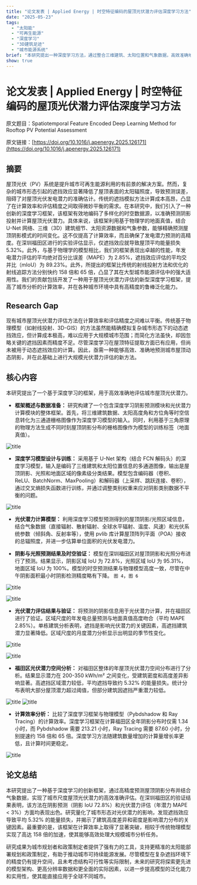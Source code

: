 ```yaml
---
title: "论文发表 | Applied Energy | 时空特征编码的屋顶光伏潜力评估深度学习方法"
date: "2025-05-23"
tags:
  - "太阳能"
  - "可再生能源"
  - "深度学习"
  - "3D建筑足迹"
  - "城市能源系统"
brief: "本研究提出一种深度学习方法，通过整合三维建筑、太阳位置和气象数据，高效准确地预测屋顶阴影并评估光伏潜力。"
show: true
---
```


# 论文发表 | Applied Energy | 时空特征编码的屋顶光伏潜力评估深度学习方法

原文题目：Spatiotemporal Feature Encoded Deep Learning Method for Rooftop PV Potential Assessment

原文链接：[https://doi.org/10.1016/j.apenergy.2025.126171](https://doi.org/10.1016/j.apenergy.2025.126171)

## 摘要

屋顶光伏（PV）系统是提升城市可再生能源利用的有前景的解决方案。然而，复杂的城市形态引起的遮挡效应显著降低了屋顶表面的太阳辐照度，导致预测误差，阻碍了对屋顶光伏发电潜力的准确估计。传统的遮挡模拟方法计算成本高昂，凸显了在计算效率和评估精度之间取得微妙平衡的需求。在本研究中，我们引入了一种创新的深度学习框架，该框架有效地编码了多样化的时空数据源，以准确预测阴影投射并计算屋顶光伏潜力。具体来说，该框架利用基于物理学的地面真值，结合 U-Net 网络、三维（3D）建筑细节、太阳资源数据和气象参数，能够精确预测屋顶阴影模式的时间变化。这不仅提高了计算效率，而且确保了发电潜力预测的高精度。在深圳福田区进行的实验评估显示，仅遮挡效应就导致屋顶平均能量损失 5.32%。此外，与基于物理学的模型相比，我们的框架表现出卓越的性能，年发电潜力评估的平均绝对百分比误差（MAPE）为 2.85%，遮挡效应评估的平均交并比（mIoU）为 89.23%。此外，所提出的框架比传统的射线投射方法和优化的射线追踪方法分别快约 158 倍和 65 倍，凸显了其在大型城市能源评估中的强大适用性。我们的贡献包括开发了一种用于屋顶光伏潜力评估的新型深度学习框架，提高了城市分析的计算效率，并在各种城市环境中具有高精度的鲁棒泛化能力。

## Research Gap

现有城市屋顶光伏潜力评估方法在计算效率和评估精度之间难以平衡。传统基于物理模型（如射线投射、3D-GIS）的方法虽然能精确模拟复杂城市形态下的动态遮挡效应，但计算成本极高，难以应用于大规模城市范围；而简化方法虽快，却因忽略关键的遮挡因素而精度不足。尽管深度学习在屋顶特征提取方面已有应用，但尚未被用于动态遮挡效应的计算。因此，亟需一种能够高效、准确地预测城市屋顶动态阴影，并在此基础上进行大规模光伏潜力评估的新方法。

## 核心内容

本研究提出了一个基于深度学习的框架，用于高效准确地评估城市屋顶光伏潜力。

*   **框架概述与数据准备：** 研究构建了一个包含深度学习阴影预测模块和光伏潜力计算模块的整体框架。首先，将三维建筑数据、太阳高度角和方位角等时空信息转化为三通道栅格图像作为深度学习模型的输入。同时，利用基于三角原理的物理方法生成不同时刻屋顶阴影分布的栅格图像作为模型的训练标签（地面真值）。

![title](../posts/images/WX20250523-150707.png)

*   **深度学习模型设计与训练：** 采用基于 U-Net 架构（结合 FCN 解码头）的深度学习模型，输入是编码了三维建筑和太阳位置信息的多通道图像，输出是屋顶阴影、光照和地面区域的像素级分类结果。模型包含编码器（卷积、ReLU、BatchNorm、MaxPooling）和解码器（上采样、跳跃连接、卷积），通过交叉熵损失函数进行训练，并通过调整类别权重来应对阴影类别数据不平衡的问题。

![title](../posts/images/WX20250523-150738.png)

*   **光伏潜力计算模型：** 利用深度学习模型预测得到的屋顶阴影/光照区域信息，结合气象数据（直接辐射、散射辐射、全球水平辐射、温度、风速）和光伏系统参数（倾斜角、反射率等），使用 pvlib 库计算屋顶阵列平面（POA）接收的总辐照度，并进一步估算单位面积的光伏发电潜力。


*   **阴影与光照预测结果及时空验证：** 模型在深圳福田区对屋顶阴影和光照分布进行了预测。结果显示，阴影区域 IoU 为 72.8%，光照区域 IoU 为 95.31%，地面区域 IoU 为 100%。模型的时空预测结果与物理模型高度一致，尽管在中午阴影面积最小时阴影检测精度略有下降。
`图 4`，`图 6`

![title](../posts/images/WX20250523-150837.png)

![title](../posts/images/WX20250523-150847.png)


*   **光伏潜力评估结果与验证：** 将预测的阴影信息用于光伏潜力计算，并在福田区进行了验证。区域尺度的年发电总量预测与地面真值高度吻合（平均 MAPE 2.85%）。单栋建筑分析表明，遮挡是影响光伏潜力的关键因素，高遮挡建筑潜力显著降低。区域尺度的月度潜力分析显示出明显的季节性变化。

![title](../posts/images/WX20250523-150954.png)

![title](../posts/images/WX20250523-150941.png)


*   **福田区光伏潜力空间分析：** 对福田区整体的年屋顶光伏潜力空间分布进行了分析。结果显示潜力在 200-350 kWh/m² 之间变化，受建筑密度和高度差异影响显著。高遮挡区域潜力较低，平均遮挡导致约 5.32% 的能量损失。统计分布表明大部分屋顶潜力超过阈值，但部分建筑因遮挡严重潜力较低。

![title](../posts/images/WX20250523-151041.png)
![title](../posts/images/WX20250523-151030.png)

*   **计算效率分析：** 比较了深度学习框架与物理模型（Pybdshadow 和 Ray Tracing）的计算效率。深度学习框架在计算福田区全年阴影分布时仅需 1.34 小时，而 Pybdshadow 需要 213.21 小时，Ray Tracing 需要 87.60 小时，分别提速约 158 倍和 65 倍。深度学习方法随建筑数量增加的计算量增长率更低，且计算时间更稳定。

![title](../posts/images/WX20250523-151124.png)

## 论文总结

本研究提出了一种基于深度学习的创新框架，通过高精度预测屋顶阴影分布并结合气象数据，实现了城市尺度屋顶光伏潜力的高效准确评估。在深圳福田区的验证结果表明，该方法在阴影预测（阴影 IoU 72.8%）和光伏潜力评估（年潜力 MAPE < 3%）方面均表现出色。研究量化了城市形态对光伏潜力的影响，发现遮挡效应导致平均 5.32% 的能量损失，并揭示了建筑高度差异和密度是影响潜力分布的关键因素。最重要的是，该框架在计算效率上取得了显著突破，相较于传统物理模型实现了高达 158 倍的加速，使其能够高效处理大规模城市分析任务。

研究成果为城市规划者和政策制定者提供了强有力的工具，支持更精准的太阳能部署规划和政策制定，有助于推动城市可持续能源发展。尽管模型在复杂遮挡环境下的精度仍有提升空间，且未考虑结构可行性等实际限制，未来的研究将探索更先进的模型架构、更高分辨率数据和更全面的实际因素，以进一步提高模型的泛化能力和实用性，使其能直接应用于全球不同城市。
